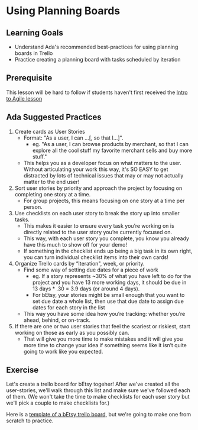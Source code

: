 # Using Planning Boards

## Learning Goals
- Understand Ada's recommended best-practices for using planning boards in Trello
- Practice creating a planning board with tasks scheduled by iteration

## Prerequisite
This lesson will be hard to follow if students haven't first received the [Intro to Agile lesson](https://github.com/Ada-Developers-Academy/textbook-curriculum/blob/master/00-programming-fundamentals/intro-to-agile.md)

## Ada Suggested Practices
1. Create cards as User Stories 
    - Format: "As a user, I can ...[, so that I...]". 
        - eg. "As a user, I can browse products by merchant, so that I can explore all the cool stuff my favorite merchant sells and buy more stuff."
    - This helps you as a developer focus on what matters to the user. Without articulating your work this way, it's SO EASY to get distracted by lots of technical issues that may or may not actually matter to the end user!
1. Sort user stories by priority and approach the project by focusing on completing one story at a time.
    - For group projects, this means focusing on one story at a time per person.
1. Use checklists on each user story to break the story up into smaller tasks. 
    - This makes it easier to ensure every task you’re working on is directly related to the user story you’re currently focused on.
    - This way, with each user story you complete, you know you already have this much to show off for your demo!
    - If something in the checklist ends up being a big task in its own right, you can turn individual checklist items into their own cards!
1. Organize Trello cards by “Iteration", week, or priority. 
    - Find some way of setting due dates for a piece of work
      - eg. If a story represents ~30% of what you have left to do for the project and you have 13 more working days, it should be due in 13 days * .30 = 3.9 days (or around 4 days).
      - For bEtsy, your stories might be small enough that you want to set due date a whole list, then use that due date to assign due dates for each story in the list
    - This way you have some idea how you’re tracking: whether you’re ahead, behind, or on-track. 
1. If there are one or two user stories that feel the scariest or riskiest, start working on those as early as you possibly can. 
    - That will give you more time to make mistakes and it will give you more time to change your idea if something seems like it isn’t quite going to work like you expected.

  ## Exercise
  Let's create a trello board for bEtsy togeher!
  After we've created all the user-stories, we'll walk through this list and make sure we've followed each of them.
  (We won't take the time to make checklists for each user story but we'll pick a couple to make checklists for.)
  
  Here is a [template of a bEtsy trello board](https://trello.com/b/v9k5cmBB/example-betsy-board), but we're going to make one from scratch to practice.
